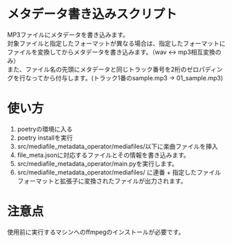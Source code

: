 # メタデータ書き込みスクリプト
MP3ファイルにメタデータを書き込みます。  
対象ファイルと指定したフォーマットが異なる場合は、指定したフォーマットにファイルを変換してからメタデータを書き込みます。（wav <-> mp3相互変換のみ）  
また、ファイル名の先頭にメタデータと同じトラック番号を2桁のゼロパディングを行なってから付与します。(トラック1番のsample.mp3 -> 01_sample.mp3)  

# 使い方
1. poetryの環境に入る
2. poetry installを実行
3. src/mediafile_metadata_operator/mediafiles/以下に楽曲ファイルを挿入
4. file_meta.jsonに対応するファイルとその情報を書き込みます。
5. src/mediafile_metadata_operator/main.pyを実行します。
6. src/mediafile_metadata_operator/mediafiles/ に連番 + 指定したファイルフォーマットと拡張子に変換されたファイルが出力されます。

# 注意点
使用前に実行するマシンへのffmpegのインストールが必要です。
